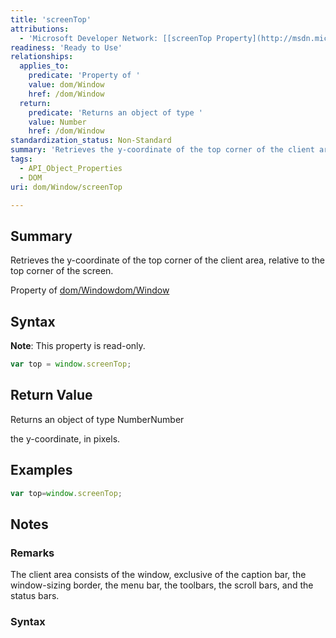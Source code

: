 ```yaml
---
title: 'screenTop'
attributions:
  - 'Microsoft Developer Network: [[screenTop Property](http://msdn.microsoft.com/en-us/library/ie/ms534390(v=vs.85).aspx) Article]'
readiness: 'Ready to Use'
relationships:
  applies_to:
    predicate: 'Property of '
    value: dom/Window
    href: /dom/Window
  return:
    predicate: 'Returns an object of type '
    value: Number
    href: /dom/Window
standardization_status: Non-Standard
summary: 'Retrieves the y-coordinate of the top corner of the client area, relative to the top corner of the screen.'
tags:
  - API_Object_Properties
  - DOM
uri: dom/Window/screenTop

---
```

## Summary

Retrieves the y-coordinate of the top corner of the client area, relative to the top corner of the screen.

Property of [dom/Window](/dom/Window)[dom/Window](/dom/Window)

## Syntax

**Note**: This property is read-only.

``` js
var top = window.screenTop;
```

## Return Value

Returns an object of type NumberNumber

the y-coordinate, in pixels.

## Examples

``` js
var top=window.screenTop;
```

## Notes

### Remarks

The client area consists of the window, exclusive of the caption bar, the window-sizing border, the menu bar, the toolbars, the scroll bars, and the status bars.

### Syntax
